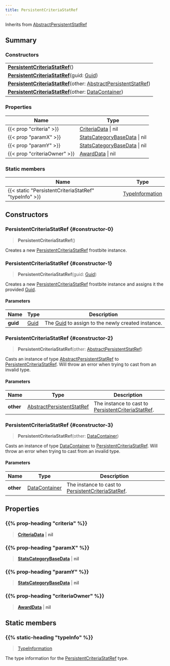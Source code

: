```yaml
---
title: PersistentCriteriaStatRef
---
```


Inherits from 
[AbstractPersistentStatRef](/vext/ref/fb/abstractpersistentstatref)

## Summary
### Constructors
| |
| ----------- |
| **[PersistentCriteriaStatRef](#constructor-0)**() |
| **[PersistentCriteriaStatRef](#constructor-1)**(guid: [Guid](/vext/ref/shared/class/guid)) |
| **[PersistentCriteriaStatRef](#constructor-2)**(other: [AbstractPersistentStatRef](/vext/ref/fb/abstractpersistentstatref)) |
| **[PersistentCriteriaStatRef](#constructor-3)**(other: [DataContainer](/vext/ref/shared/class/datacontainer)) |

### Properties
| Name | Type |
| ---- | ---- |
| {{< prop "criteria" >}} | [CriteriaData](/vext/ref/fb/criteriadata) \| nil |
| {{< prop "paramX" >}} | [StatsCategoryBaseData](/vext/ref/fb/statscategorybasedata) \| nil |
| {{< prop "paramY" >}} | [StatsCategoryBaseData](/vext/ref/fb/statscategorybasedata) \| nil |
| {{< prop "criteriaOwner" >}} | [AwardData](/vext/ref/fb/awarddata) \| nil |

### Static members
| Name | Type |
| ---- | ---- |
| {{< static "PersistentCriteriaStatRef" "typeInfo" >}} | [TypeInformation](/vext/ref/shared/class/typeinformation) |

## Constructors
### PersistentCriteriaStatRef {#constructor-0}
> **PersistentCriteriaStatRef**()

Creates a new [PersistentCriteriaStatRef](/vext/ref/fb/persistentcriteriastatref) frostbite instance.

### PersistentCriteriaStatRef {#constructor-1}
> **PersistentCriteriaStatRef**(guid: [Guid](/vext/ref/shared/class/guid))

Creates a new [PersistentCriteriaStatRef](/vext/ref/fb/persistentcriteriastatref) frostbite instance and assigns it the provided [Guid](/vext/ref/shared/class/guid).

#### Parameters
| Name | Type | Description |
| ---- | ---- | ----------- |
| **guid** | [Guid](/vext/ref/shared/class/guid) | The [Guid](/vext/ref/shared/class/guid) to assign to the newly created instance. |

### PersistentCriteriaStatRef {#constructor-2}
> **PersistentCriteriaStatRef**(other: [AbstractPersistentStatRef](/vext/ref/fb/abstractpersistentstatref))

Casts an instance of type [AbstractPersistentStatRef](/vext/ref/fb/abstractpersistentstatref) to [PersistentCriteriaStatRef](/vext/ref/fb/persistentcriteriastatref). Will throw an error when trying to cast from an invalid type.

#### Parameters
| Name | Type | Description |
| ---- | ---- | ----------- |
| **other** | [AbstractPersistentStatRef](/vext/ref/fb/abstractpersistentstatref) | The instance to cast to [PersistentCriteriaStatRef](/vext/ref/fb/persistentcriteriastatref). |

### PersistentCriteriaStatRef {#constructor-3}
> **PersistentCriteriaStatRef**(other: [DataContainer](/vext/ref/shared/class/datacontainer))

Casts an instance of type [DataContainer](/vext/ref/shared/class/datacontainer) to [PersistentCriteriaStatRef](/vext/ref/fb/persistentcriteriastatref). Will throw an error when trying to cast from an invalid type.

#### Parameters
| Name | Type | Description |
| ---- | ---- | ----------- |
| **other** | [DataContainer](/vext/ref/shared/class/datacontainer) | The instance to cast to [PersistentCriteriaStatRef](/vext/ref/fb/persistentcriteriastatref). |

## Properties
### {{% prop-heading "criteria" %}}
> **[CriteriaData](/vext/ref/fb/criteriadata)** | **nil**

### {{% prop-heading "paramX" %}}
> **[StatsCategoryBaseData](/vext/ref/fb/statscategorybasedata)** | **nil**

### {{% prop-heading "paramY" %}}
> **[StatsCategoryBaseData](/vext/ref/fb/statscategorybasedata)** | **nil**

### {{% prop-heading "criteriaOwner" %}}
> **[AwardData](/vext/ref/fb/awarddata)** | **nil**

## Static members
### {{% static-heading "typeInfo" %}}
> [TypeInformation](/vext/ref/shared/class/typeinformation)

The type information for the [PersistentCriteriaStatRef](/vext/ref/fb/persistentcriteriastatref) type.

